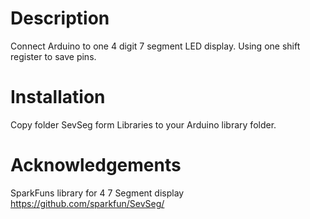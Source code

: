 Description
================
Connect Arduino to one 4 digit 7 segment LED display.
Using one shift register to save pins.

Installation
================
Copy folder SevSeg form Libraries to your Arduino library folder.

Acknowledgements
================
SparkFuns library for 4 7 Segment display
https://github.com/sparkfun/SevSeg/